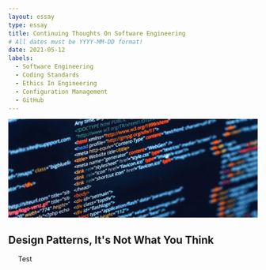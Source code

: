 ```yaml
---
layout: essay
type: essay
title: Continuing Thoughts On Software Engineering
# All dates must be YYYY-MM-DD format!
date: 2021-05-12
labels:
  - Software Engineering
  - Coding Standards
  - Ethics In Engineering
  - Configuration Management
  - GitHub
---
```

<img class="ui xlarge image" src="../images/webdevelopment.png" height="200" width="1000">

## Design Patterns, It's Not What You Think

<p align="justify">
&nbsp;&nbsp;&nbsp;&nbsp; Test
  
</p>
